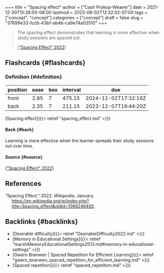 +++
title = "Spacing effect"
author = ["Cash Prokop-Weaver"]
date = 2021-12-30T15:26:00-08:00
lastmod = 2023-08-02T12:32:02-07:00
tags = ["concept", "concept"]
categories = ["concept"]
draft = false
slug = "37699e33-fccb-43bf-ab4b-ca9e74a03510"
+++

> The spacing effect demonstrates that learning is more effective when study sessions are spaced out.
>
> (<a href="#citeproc_bib_item_1">“Spacing Effect” 2022</a>)


## Flashcards {#flashcards}


### Definition {#definition}

| position | ease | box | interval | due                  |
|----------|------|-----|----------|----------------------|
| front    | 2.95 | 7   | 475.15   | 2024-11-02T17:32:16Z |
| back     | 2.35 | 7   | 211.15   | 2023-12-07T19:44:20Z |

[Spacing effect]({{< relref "spacing_effect.md" >}})


#### Back {#back}

Learning is more effective when the learner spreads their study sessions out over time.


#### Source {#source}

(<a href="#citeproc_bib_item_1">“Spacing Effect” 2022</a>)

## References

<style>.csl-entry{text-indent: -1.5em; margin-left: 1.5em;}</style><div class="csl-bib-body">
  <div class="csl-entry"><a id="citeproc_bib_item_1"></a>“Spacing Effect.” 2022. <i>Wikipedia</i>, January. <a href="https://en.wikipedia.org/w/index.php?title=Spacing_effect&oldid=1068246492">https://en.wikipedia.org/w/index.php?title=Spacing_effect&#38;oldid=1068246492</a>.</div>
</div>


## Backlinks {#backlinks}

-   [Desirable difficulty]({{< relref "DesirableDifficulty2022.md" >}})
-   [Memory in Educational Settings]({{< relref "marshMemoryEducationalSettings2013.md#memory-in-educational-settings" >}})
-   [Gwern Branwen | Spaced Repetition for Efficient Learning]({{< relref "gwern_branwen_spaced_repetition_for_efficient_learning.md" >}})
-   [Spaced repetition]({{< relref "spaced_repetition.md" >}})
